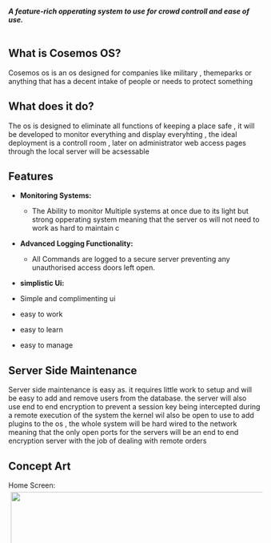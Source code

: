 
 
 <br>
  <img height=500 src='https://cdn.discordapp.com/attachments/865871878688866334/869200352132624394/Cosemos_OS_Logo.png' style='margin:1181px'>
</a>

 <br>
  <strong><i>A feature-rich opperating system to use for crowd controll and ease of use.</i></strong>
  <br>
  <br>



## What is Cosemos OS?
Cosemos os is an os designed for companies like military , themeparks or anything that has a decent intake of people or needs to protect something

## What does it do?
The os is designed to eliminate all functions of keeping a place safe , it will be developed to monitor everything and display everyhting , the ideal deployment is a controll room , later on administrator web access pages through the local server will be acsessable
## Features

* **Monitoring Systems:**
  * The Ability to monitor Multiple systems at once due to its light but strong opperating system meaning that the server os will not need to work as hard to maintain c

* **Advanced Logging Functionality:**
  * All Commands are logged to a secure server preventing any unauthorised access doors left open.
 
* **simplistic Ui:**
* Simple and complimenting ui 
* easy to work
* easy to learn
* easy to manage


## Server Side Maintenance
Server side maintenance is easy as.
it requires little work to setup and will be easy to add and remove users from the database.
the server will also use end to end encryption to prevent a session key being intercepted during a remote execution of the system
the kernel wil also be open to use to add plugins to the os , 
the whole system will be hard wired to the network meaning that the only open ports for the servers will be an end to end encryption server with the job of dealing with remote orders

## Concept Art
Home Screen:
<br>
  <img height=900 src='https://cdn.discordapp.com/attachments/865871878688866334/869198303873601606/Lock_Screen_Concept.png' style='margin:5px'>
</a>
<br>
<br>
Login Screen:
<br>
  <img height=2480 src='https://cdn.discordapp.com/attachments/865871878688866334/869198304339193856/Login_Screen_Prompt_Concept.png' style='margin:3508px'>
</a>
<br>
<br>
Incorrect Password:
<br>
  <img height=2480 src='https://cdn.discordapp.com/attachments/865871878688866334/869198304259498025/Login_Screen_Prompt_Incorrect_Conept.png'>
</a>
<br>
<br>
Logging in screen:
<br>
  <img height=2480 src='https://cdn.discordapp.com/attachments/865871878688866334/869198302946689034/Login_Screen_Logging-in_Concept.png'>
</a>
<br>
<br>
Default Desktp:
<br>
  <img height=2480 src='https://cdn.discordapp.com/attachments/865871878688866334/869198283191517214/Desktop_Template_Concept.png'>
</a>

## More Updates Soon
